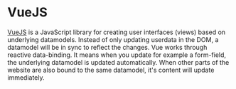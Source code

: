 # VueJS

[VueJS](http://vuejs.org/) is a JavaScript library for creating user interfaces (views) based on underlying datamodels. Instead of only updating userdata in the DOM, a datamodel will be in sync to reflect the changes. Vue works through reactive data-binding. It means when you update for example a form-field, the underlying datamodel is updated automatically. When other parts of the website are also bound to the same datamodel, it's content will update immediately.
